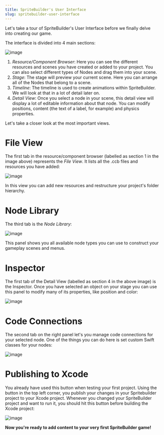 ```yaml
---
title: SpriteBuilder's User Interface
slug: spritebuilder-user-interface
---       
```


Let's take a tour of SpriteBuilder's User Interface before we finally
delve into creating our game.

The interface is divided into 4 main sections:

![image](https://s3.amazonaws.com/mgwu-misc/Spritebuilder+Tutorial/SBUI.png)

1.  *Resource/Component Browser*: Here you can see the different
    resources and scenes you have created or added to your project. You
    can also select different types of Nodes and drag them into your
    scene.
2.  *Stage*: The stage will preview your current scene. Here you can
    arrange all of the Nodes that belong to a scene.
3.  *Timeline*: The timeline is used to create animations within
    SpriteBuilder. We will look at that in a lot of detail later on.
4.  *Detail View*: Once you select a node in your scene, this detail
    view will display a lot of editable information about that node. You
    can modify positions, content (the text of a label, for example) and
    physics properties.

Let's take a closer look at the most important views.

File View
=========

The first tab in the resource/component browser (labelled as section 1
in the image above) represents the *File View*. It lists all the .ccb
files and resources you have added:

![image](https://s3.amazonaws.com/mgwu-misc/Spritebuilder+Tutorial/Spritebuilder_FileView.png)

In this view you can add new resources and restructure your project's
folder hierarchy.

Node Library
============

The third tab is the *Node Library*:

![image](https://s3.amazonaws.com/mgwu-misc/Spritebuilder+Tutorial/Spritebuilder_NodeView.png)

This panel shows you all available node types you can use to construct
your gameplay scenes and menus.

Inspector
=========

The first tab of the Detail View (labelled as section 4 in the above
image) is the Inspector. Once you have selected an object on your stage
you can use this panel to modify many of its properties, like position
and color:

![image](https://s3.amazonaws.com/mgwu-misc/Spritebuilder+Tutorial/Spritebuilder_Inspector.png)

Code Connections
================

The second tab on the right panel let's you manage code connections for
your selected node. One of the things you can do here is set custom
Swift classes for your nodes:

![image](https://s3.amazonaws.com/mgwu-misc/Spritebuilder+Tutorial/Spritebuilder_CodeConnections.png)

Publishing to Xcode
===================

You already have used this button when testing your first project. Using
the button in the top left corner, you publish your changes in your
Spritebuilder project to your Xcode project. Whenever you changed your
SpriteBuilder project and want to run it, you should hit this button
before building the Xcode project:

![image](https://s3.amazonaws.com/mgwu-misc/Spritebuilder+Tutorial/Spritebuilder_Publish.png)

**Now you're ready to add content to your very first SpriteBuilder
game!**